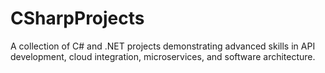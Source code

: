 # CSharpProjects
A collection of C# and .NET projects demonstrating advanced skills in API development, cloud integration, microservices, and software architecture.
